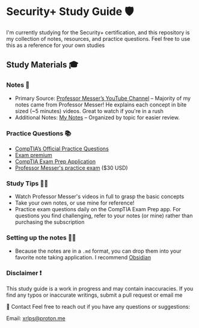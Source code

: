 # Security+ Study Guide 🛡️

I'm currently studying for the Security+ certification, and this repository is my collection of notes, resources, and practice questions. Feel free to use this as a reference for your own studies

## Study Materials 🎓
### Notes 📒
- Primary Source: [Professor Messer’s YouTube Channel](https://www.youtube.jp/watch?v=KiEptGbnEBc&list=PLG49S3nxzAnl4QDVqK-hOnoqcSKEIDDuv) – Majority of my notes came from Professor Messer! He explains each concept in bite sized (~5 minutes) videos. Great to watch if you're in a rush  
- Additional Notes: [My Notes](https://github.com/xrlps/Security-701-Notes) – Organized by topic for easier review.

### Practice Questions 📚
- [CompTIA’s Official Practice Questions](https://www.comptia.org/training/resources/comptia-security-practice-tests)
- [Exam premium](https://exampremium.com/comptia-security/)
- [CompTIA Exam Prep Application](https://apps.apple.com/jp/app/comptia-security-exam-prep/id1501784033)
- [Professor Messer's practice exam](https://www.professormesser.com/sy0-701-success-bundle/) ($30 USD)

### Study Tips 👨‍🏫
- Watch Professor Messer's videos in full to grasp the basic concepts
- Take your own notes, or use mine for reference!
- Practice exam questions daily on the CompTIA Exam Prep app. For questions you find challenging, refer to your notes (or mine) rather than purchasing the subscription

### Setting up the notes 🧑‍🏫
- Because the notes are in a `.md` format, you can drop them into your favorite note taking application. I recommend [Obsidian](https://obsidian.md/)

### Disclaimer ❗️
This study guide is a work in progress and may contain inaccuracies. 
If you find any typos or inaccurate writings, submit a pull request or email me

📧 Contact
Feel free to reach out if you have any questions or suggestions:

Email: xrlps@proton.me
